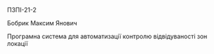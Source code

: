 ПЗПІ-21-2 

Бобрик Максим Янович 

Програмна система для автоматизації контролю відвідуваності зон локації
